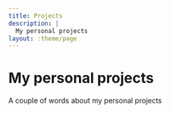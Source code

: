 ```yaml
---
title: Projects
description: |
  My personal projects
layout: :theme/page
---
```


# My personal projects

A couple of words about my personal projects


